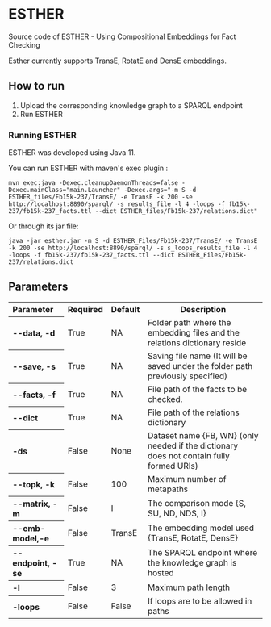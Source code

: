 # ESTHER

Source code of ESTHER - Using Compositional Embeddings for Fact Checking

Esther currently supports TransE, RotatE and DensE embeddings.

## How to run
1. Upload the corresponding knowledge graph to a SPARQL endpoint
2. Run ESTHER

### Running ESTHER

ESTHER was developed using Java 11.

You can run ESTHER with maven's exec plugin :

``` 
mvn exec:java -Dexec.cleanupDaemonThreads=false -Dexec.mainClass="main.Launcher" -Dexec.args="-m S -d ESTHER_files/Fb15k-237/TransE/ -e TransE -k 200 -se http://localhost:8890/sparql/ -s results_file -l 4 -loops -f fb15k-237/fb15k-237_facts.ttl --dict ESTHER_files/Fb15k-237/relations.dict"
```

Or through its jar file:

```
java -jar esther.jar -m S -d ESTHER_Files/Fb15k-237/TransE/ -e TransE -k 200 -se http://localhost:8890/sparql/ -s s_loops_results_file -l 4 -loops -f fb15k-237/fb15k-237_facts.ttl --dict ESTHER_Files/Fb15k-237/relations.dict
```

## Parameters

<table>
  <tr><th align="left">Parameter</th><th>Required</th><th>Default</th><th>Description</th></tr>
  <tr><th align="left">--data, -d</th><td>True</td><td>NA</td><td>Folder path where the embedding files and the relations dictionary reside</td></tr>
  <tr><th align="left">--save, -s</th><td>True</td><td>NA</td><td>Saving file name (It will be saved under the folder path previously specified)</td></tr>
  <tr><th align="left">--facts, -f</th><td>True</td><td>NA</td><td>File path of the facts to be checked.</td></tr>
  <tr><th align="left">--dict</th><td>True</td><td>NA</td><td> File path of the relations dictionary</td></tr>
  <tr><th align="left">-ds</th><td>False</td><td>None</td><td>Dataset name {FB, WN} (only needed if the dictionary does not contain fully formed URIs)</td></tr>
  <tr><th align="left">--topk, -k</th><td>False</td><td>100</td><td>Maximum number of metapaths</td></tr>
  <tr><th align="left">--matrix, -m</th><td>False</td><td>I</td><td>The comparison mode {S, SU, ND, NDS, I}</td></tr>
  <tr><th align="left">--emb-model,-e</th><td>False</td><td>TransE</td><td>The embedding model used {TransE, RotatE, DensE}</td></tr>
  <tr><th align="left">--endpoint, -se</th><td>True</td><td>NA</td><td>The SPARQL endpoint where the knowledge graph is hosted</td></tr>
  <tr><th align="left">-l</th><td>False</td><td>3</td><td>Maximum path length</td></tr>
  <tr><th align="left">-loops</th><td>False</td><td>False</td><td>If loops are to be allowed in paths</td></tr>
</table>


<!-- Commented
- **--data, -d**: Folder path where the embedding files and the relations dictionary reside. (required)
- **--save, -s**: Saving file name (It will be saved under the folder path previously specified) (required)
- **--facts, -f**: File path of the facts to be checked. (required)
- **--dict**: File path of the relations dictionary. (required)
- **-ds**: Dataset name {FB, WN} (only needed if the dictionary does not contain fully formed URIs)
- **--topk, -k**: Maximum number of metapaths. (Default = 100)
- **--matrix, -m**: The comparison mode {S, SU, ND, NDS, I}
- **--emb-model,-e**: The embedding model used {TransE, RotatE, DensE}
- **--endpoint, -se**: The SPARQL endpoint where the knowledge graph is hosted. (required)
- **-l**: Maximum path length. (Default = 3)
- **-loops**: Specify if you want loops to be allowed in paths.
-->
